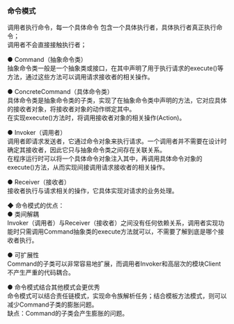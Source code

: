 ### 命令模式  
调用者执行命令，每一个具体命令 包含一个具体执行者，具体执行者真正执行命令；  
调用者不会直接接触执行者；  

● Command（抽象命令类）  
抽象命令类一般是一个抽象类或接口，在其中声明了用于执行请求的execute()等方法，通过这些方法可以调用请求接收者的相关操作。    

● ConcreteCommand（具体命令类）    
具体命令类是抽象命令类的子类，实现了在抽象命令类中声明的方法，它对应具体的接收者对象，将接收者对象的动作绑定其中。  
在实现execute()方法时，将调用接收者对象的相关操作(Action)。    

● Invoker（调用者）  
调用者即请求发送者，它通过命令对象来执行请求。一个调用者并不需要在设计时确定其接收者，因此它只与抽象命令类之间存在关联关系。  
在程序运行时可以将一个具体命令对象注入其中，再调用具体命令对象的execute()方法，从而实现间接调用请求接收者的相关操作。  

● Receiver（接收者）  
接收者执行与请求相关的操作，它具体实现对请求的业务处理。  

◆ 命令模式的优点：  
● 类间解耦  
Invoker（调用者）与Receiver（接收者）之间没有任何依赖关系，调用者实现功能时只需调用Command抽象类的execute方法就可以，不需要了解到底是哪个接收者执行。  

● 可扩展性  
Command的子类可以非常容易地扩展，而调用者Invoker和高层次的模块Client不产生严重的代码耦合。  

● 命令模式结合其他模式会更优秀  
命令模式可以结合责任链模式，实现命令族解析任务；结合模板方法模式，则可以减少Command子类的膨胀问题。  
缺点：Command的子类会产生膨胀的问题。  

